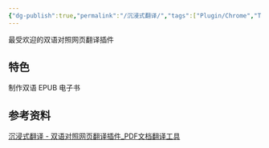 ```yaml
---
{"dg-publish":true,"permalink":"/沉浸式翻译/","tags":["Plugin/Chrome","Translat/文档"],"noteIcon":""}
---
```


最受欢迎的双语对照网页翻译插件
## 特色
制作双语 EPUB 电子书

## 参考资料
[沉浸式翻译 - 双语对照网页翻译插件_PDF文档翻译工具](https://immersivetranslate.com/)